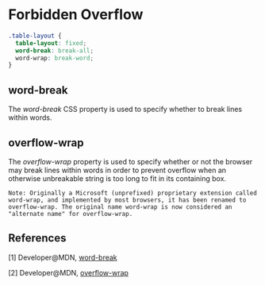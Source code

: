 # Forbidden Overflow 

```css
.table-layout {
  table-layout: fixed;
  word-break: break-all;
  word-wrap: break-word;
}
```

## word-break

The *word-break* CSS property is used to specify whether to break lines within words.

## overflow-wrap

The *overflow-wrap* property is used to specify whether or not the browser may break lines within words in order to prevent overflow when an otherwise unbreakable string is too long to fit in its containing box.

```
Note: Originally a Microsoft (unprefixed) proprietary extension called word-wrap, and implemented by most browsers, it has been renamed to overflow-wrap. The original name word-wrap is now considered an "alternate name" for overflow-wrap.
```

## References

[1] Developer@MDN, [word-break](https://developer.mozilla.org/en-US/docs/Web/CSS/word-break)

[2] Developer@MDN, [overflow-wrap](https://developer.mozilla.org/en-US/docs/Web/CSS/overflow-wrap)